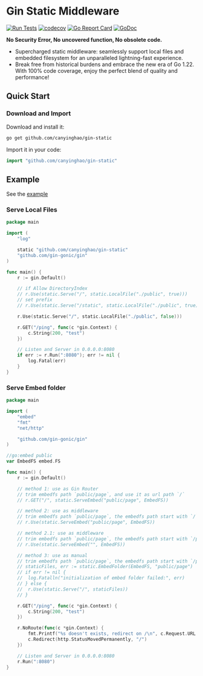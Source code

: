 # Gin Static Middleware

[![Run Tests](https://github.com/canyinghao/gin-static/actions/workflows/go.yml/badge.svg)](https://github.com/canyinghao/gin-static/actions/workflows/go.yml)
[![codecov](https://codecov.io/gh/canyinghao/gin-static/graph/badge.svg?token=8Z9AVSBNMG)](https://codecov.io/gh/canyinghao/gin-static)
[![Go Report Card](https://goreportcard.com/badge/github.com/canyinghao/gin-static)](https://goreportcard.com/report/github.com/canyinghao/gin-static)
[![GoDoc](https://godoc.org/github.com/canyinghao/gin-static?status.svg)](https://godoc.org/github.com/canyinghao/gin-static)

**No Security Error, No uncovered function, No obsolete code.**

- Supercharged static middleware: seamlessly support local files and embedded filesystem for an unparalleled lightning-fast experience.
- Break free from historical burdens and embrace the new era of Go 1.22. With 100% code coverage, enjoy the perfect blend of quality and performance!

## Quick Start

### Download and Import

Download and install it:

```bash
go get github.com/canyinghao/gin-static
```

Import it in your code:

```go
import "github.com/canyinghao/gin-static"
```

## Example

See the [example](example)

### Serve Local Files

[local files]:# (example/simple/main.go)

```go
package main

import (
	"log"

	static "github.com/canyinghao/gin-static"
	"github.com/gin-gonic/gin"
)

func main() {
	r := gin.Default()

	// if Allow DirectoryIndex
	// r.Use(static.Serve("/", static.LocalFile("./public", true)))
	// set prefix
	// r.Use(static.Serve("/static", static.LocalFile("./public", true)))

	r.Use(static.Serve("/", static.LocalFile("./public", false)))

	r.GET("/ping", func(c *gin.Context) {
		c.String(200, "test")
	})

	// Listen and Server in 0.0.0.0:8080
	if err := r.Run(":8080"); err != nil {
		log.Fatal(err)
	}
}
```

### Serve Embed folder

[embedmd]:# (example/embed/main.go)

```go
package main

import (
	"embed"
	"fmt"
	"net/http"

	"github.com/gin-gonic/gin"
)

//go:embed public
var EmbedFS embed.FS

func main() {
	r := gin.Default()

	// method 1: use as Gin Router
	// trim embedfs path `public/page`, and use it as url path `/`
	// r.GET("/", static.ServeEmbed("public/page", EmbedFS))

	// method 2: use as middleware
	// trim embedfs path `public/page`, the embedfs path start with `/`
	// r.Use(static.ServeEmbed("public/page", EmbedFS))

	// method 2.1: use as middleware
	// trim embedfs path `public/page`, the embedfs path start with `/public/page`
	// r.Use(static.ServeEmbed("", EmbedFS))

	// method 3: use as manual
	// trim embedfs path `public/page`, the embedfs path start with `/public/page`
	// staticFiles, err := static.EmbedFolder(EmbedFS, "public/page")
	// if err != nil {
	// 	log.Fatalln("initialization of embed folder failed:", err)
	// } else {
	// 	r.Use(static.Serve("/", staticFiles))
	// }

	r.GET("/ping", func(c *gin.Context) {
		c.String(200, "test")
	})

	r.NoRoute(func(c *gin.Context) {
		fmt.Printf("%s doesn't exists, redirect on /\n", c.Request.URL.Path)
		c.Redirect(http.StatusMovedPermanently, "/")
	})

	// Listen and Server in 0.0.0.0:8080
	r.Run(":8080")
}
```
